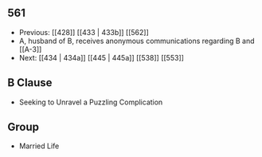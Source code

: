 ## 561
- Previous: [[428]] [[433 | 433b]] [[562]] 
- A, husband of B, receives anonymous communications regarding B and [[A-3]]
- Next: [[434 | 434a]] [[445 | 445a]] [[538]] [[553]] 

## B Clause
- Seeking to Unravel a Puzzling Complication

## Group
- Married Life

